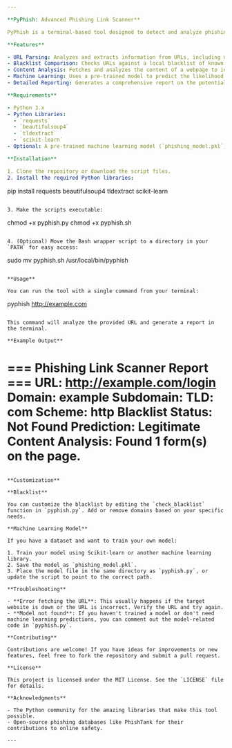 ```yaml
---

**PyPhish: Advanced Phishing Link Scanner**

PyPhish is a terminal-based tool designed to detect and analyze phishing URLs. It combines URL parsing, blacklist comparison, content analysis, and machine learning to identify potential phishing threats and report on the possible harm they might cause.

**Features**

- URL Parsing: Analyzes and extracts information from URLs, including domain, subdomain, TLD, and scheme.
- Blacklist Comparison: Checks URLs against a local blacklist of known phishing sites.
- Content Analysis: Fetches and analyzes the content of a webpage to identify phishing forms and suspicious elements.
- Machine Learning: Uses a pre-trained model to predict the likelihood of a URL being a phishing site.
- Detailed Reporting: Generates a comprehensive report on the potential risks associated with the scanned URL.

**Requirements**

- Python 3.x
- Python Libraries:
  - `requests`
  - `beautifulsoup4`
  - `tldextract`
  - `scikit-learn`
- Optional: A pre-trained machine learning model (`phishing_model.pkl`).

**Installation**

1. Clone the repository or download the script files.
2. Install the required Python libraries:

   ```
   pip install requests beautifulsoup4 tldextract scikit-learn
   ```

3. Make the scripts executable:

   ```
   chmod +x pyphish.py
   chmod +x pyphish.sh
   ```

4. (Optional) Move the Bash wrapper script to a directory in your `PATH` for easy access:

   ```
   sudo mv pyphish.sh /usr/local/bin/pyphish
   ```

**Usage**

You can run the tool with a single command from your terminal:

```
pyphish http://example.com
```

This command will analyze the provided URL and generate a report in the terminal.

**Example Output**

```
=== Phishing Link Scanner Report ===
URL: http://example.com/login
Domain: example
Subdomain: 
TLD: com
Scheme: http
Blacklist Status: Not Found
Prediction: Legitimate
Content Analysis: Found 1 form(s) on the page.
===================================
```

**Customization**

**Blacklist**

You can customize the blacklist by editing the `check_blacklist` function in `pyphish.py`. Add or remove domains based on your specific needs.

**Machine Learning Model**

If you have a dataset and want to train your own model:

1. Train your model using Scikit-learn or another machine learning library.
2. Save the model as `phishing_model.pkl`.
3. Place the model file in the same directory as `pyphish.py`, or update the script to point to the correct path.

**Troubleshooting**

- **Error fetching the URL**: This usually happens if the target website is down or the URL is incorrect. Verify the URL and try again.
- **Model not found**: If you haven't trained a model or don't need machine learning predictions, you can comment out the model-related code in `pyphish.py`.

**Contributing**

Contributions are welcome! If you have ideas for improvements or new features, feel free to fork the repository and submit a pull request.

**License**

This project is licensed under the MIT License. See the `LICENSE` file for details.

**Acknowledgments**

- The Python community for the amazing libraries that make this tool possible.
- Open-source phishing databases like PhishTank for their contributions to online safety.

---
```


